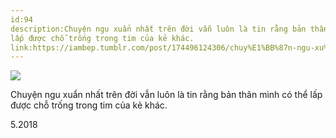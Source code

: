 ```yaml
---
id:94
description:Chuyện ngu xuẩn nhất trên đời vẫn luôn là tin rằng bản thân mình có thể
lấp được chỗ trống trong tim của kẻ khác.
link:https://iambep.tumblr.com/post/174496124306/chuy%E1%BB%87n-ngu-xu%E1%BA%A9n-nh%E1%BA%A5t-tr%C3%AAn-%C4%91%E1%BB%9Di-v%E1%BA%ABn-lu%C3%B4n-l%C3%A0-tin-r%E1%BA%B1ng
---
```


![](https://64.media.tumblr.com/d42498800d98230c618d78ec86cbad3c/tumblr_p9p24vRWd01u3a9rjo1_500.gifv)

Chuyện ngu xuẩn nhất trên đời vẫn luôn là tin rằng bản thân mình có thể
lấp được chỗ trống trong tim của kẻ khác.

5.2018
